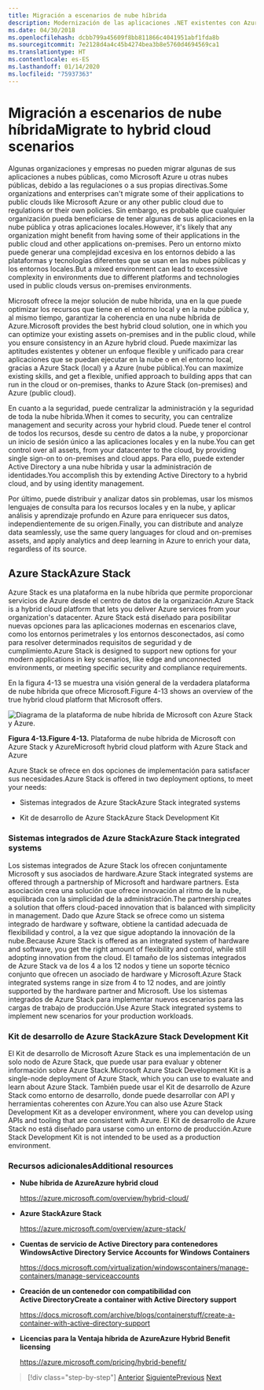 ```yaml
---
title: Migración a escenarios de nube híbrida
description: Modernización de las aplicaciones .NET existentes con Azure Clour y contenedores Windows | Migración a escenarios de nube híbrida
ms.date: 04/30/2018
ms.openlocfilehash: dcbb799a45609f8bb811866c4041951abf1fda8b
ms.sourcegitcommit: 7e2128d4a4c45b4274bea3b8e5760d4694569ca1
ms.translationtype: HT
ms.contentlocale: es-ES
ms.lasthandoff: 01/14/2020
ms.locfileid: "75937363"
---
```

# <a name="migrate-to-hybrid-cloud-scenarios"></a><span data-ttu-id="c1d99-103">Migración a escenarios de nube híbrida</span><span class="sxs-lookup"><span data-stu-id="c1d99-103">Migrate to hybrid cloud scenarios</span></span>

<span data-ttu-id="c1d99-104">Algunas organizaciones y empresas no pueden migrar algunas de sus aplicaciones a nubes públicas, como Microsoft Azure u otras nubes públicas, debido a las regulaciones o a sus propias directivas.</span><span class="sxs-lookup"><span data-stu-id="c1d99-104">Some organizations and enterprises can't migrate some of their applications to public clouds like Microsoft Azure or any other public cloud due to regulations or their own policies.</span></span> <span data-ttu-id="c1d99-105">Sin embargo, es probable que cualquier organización pueda beneficiarse de tener algunas de sus aplicaciones en la nube pública y otras aplicaciones locales.</span><span class="sxs-lookup"><span data-stu-id="c1d99-105">However, it's likely that any organization might benefit from having some of their applications in the public cloud and other applications on-premises.</span></span> <span data-ttu-id="c1d99-106">Pero un entorno mixto puede generar una complejidad excesiva en los entornos debido a las plataformas y tecnologías diferentes que se usan en las nubes públicas y los entornos locales.</span><span class="sxs-lookup"><span data-stu-id="c1d99-106">But a mixed environment can lead to excessive complexity in environments due to different platforms and technologies used in public clouds versus on-premises environments.</span></span>

<span data-ttu-id="c1d99-107">Microsoft ofrece la mejor solución de nube híbrida, una en la que puede optimizar los recursos que tiene en el entorno local y en la nube pública y, al mismo tiempo, garantizar la coherencia en una nube híbrida de Azure.</span><span class="sxs-lookup"><span data-stu-id="c1d99-107">Microsoft provides the best hybrid cloud solution, one in which you can optimize your existing assets on-premises and in the public cloud, while you ensure consistency in an Azure hybrid cloud.</span></span> <span data-ttu-id="c1d99-108">Puede maximizar las aptitudes existentes y obtener un enfoque flexible y unificado para crear aplicaciones que se puedan ejecutar en la nube o en el entorno local, gracias a Azure Stack (local) y a Azure (nube pública).</span><span class="sxs-lookup"><span data-stu-id="c1d99-108">You can maximize existing skills, and get a flexible, unified approach to building apps that can run in the cloud or on-premises, thanks to Azure Stack (on-premises) and Azure (public cloud).</span></span>

<span data-ttu-id="c1d99-109">En cuanto a la seguridad, puede centralizar la administración y la seguridad de toda la nube híbrida.</span><span class="sxs-lookup"><span data-stu-id="c1d99-109">When it comes to security, you can centralize management and security across your hybrid cloud.</span></span> <span data-ttu-id="c1d99-110">Puede tener el control de todos los recursos, desde su centro de datos a la nube, y proporcionar un inicio de sesión único a las aplicaciones locales y en la nube.</span><span class="sxs-lookup"><span data-stu-id="c1d99-110">You can get control over all assets, from your datacenter to the cloud, by providing single sign-on to on-premises and cloud apps.</span></span> <span data-ttu-id="c1d99-111">Para ello, puede extender Active Directory a una nube híbrida y usar la administración de identidades.</span><span class="sxs-lookup"><span data-stu-id="c1d99-111">You accomplish this by extending Active Directory to a hybrid cloud, and by using identity management.</span></span>

<span data-ttu-id="c1d99-112">Por último, puede distribuir y analizar datos sin problemas, usar los mismos lenguajes de consulta para los recursos locales y en la nube, y aplicar análisis y aprendizaje profundo en Azure para enriquecer sus datos, independientemente de su origen.</span><span class="sxs-lookup"><span data-stu-id="c1d99-112">Finally, you can distribute and analyze data seamlessly, use the same query languages for cloud and on-premises assets, and apply analytics and deep learning in Azure to enrich your data, regardless of its source.</span></span>

## <a name="azure-stack"></a><span data-ttu-id="c1d99-113">Azure Stack</span><span class="sxs-lookup"><span data-stu-id="c1d99-113">Azure Stack</span></span>

<span data-ttu-id="c1d99-114">Azure Stack es una plataforma en la nube híbrida que permite proporcionar servicios de Azure desde el centro de datos de la organización.</span><span class="sxs-lookup"><span data-stu-id="c1d99-114">Azure Stack is a hybrid cloud platform that lets you deliver Azure services from your organization's datacenter.</span></span> <span data-ttu-id="c1d99-115">Azure Stack está diseñado para posibilitar nuevas opciones para las aplicaciones modernas en escenarios clave, como los entornos perimetrales y los entornos desconectados, así como para resolver determinados requisitos de seguridad y de cumplimiento.</span><span class="sxs-lookup"><span data-stu-id="c1d99-115">Azure Stack is designed to support new options for your modern applications in key scenarios, like edge and unconnected environments, or meeting specific security and compliance requirements.</span></span>

<span data-ttu-id="c1d99-116">En la figura 4-13 se muestra una visión general de la verdadera plataforma de nube híbrida que ofrece Microsoft.</span><span class="sxs-lookup"><span data-stu-id="c1d99-116">Figure 4-13 shows an overview of the true hybrid cloud platform that Microsoft offers.</span></span>

![Diagrama de la plataforma de nube híbrida de Microsoft con Azure Stack y Azure.](./media/migrate-to-hybrid-cloud-scenarios/microsoft-hybrid-cloud-platform.png)

<span data-ttu-id="c1d99-118">**Figura 4-13.**</span><span class="sxs-lookup"><span data-stu-id="c1d99-118">**Figure 4-13.**</span></span> <span data-ttu-id="c1d99-119">Plataforma de nube híbrida de Microsoft con Azure Stack y Azure</span><span class="sxs-lookup"><span data-stu-id="c1d99-119">Microsoft hybrid cloud platform with Azure Stack and Azure</span></span>

<span data-ttu-id="c1d99-120">Azure Stack se ofrece en dos opciones de implementación para satisfacer sus necesidades.</span><span class="sxs-lookup"><span data-stu-id="c1d99-120">Azure Stack is offered in two deployment options, to meet your needs:</span></span>

- <span data-ttu-id="c1d99-121">Sistemas integrados de Azure Stack</span><span class="sxs-lookup"><span data-stu-id="c1d99-121">Azure Stack integrated systems</span></span>

- <span data-ttu-id="c1d99-122">Kit de desarrollo de Azure Stack</span><span class="sxs-lookup"><span data-stu-id="c1d99-122">Azure Stack Development Kit</span></span>

### <a name="azure-stack-integrated-systems"></a><span data-ttu-id="c1d99-123">Sistemas integrados de Azure Stack</span><span class="sxs-lookup"><span data-stu-id="c1d99-123">Azure Stack integrated systems</span></span>

<span data-ttu-id="c1d99-124">Los sistemas integrados de Azure Stack los ofrecen conjuntamente Microsoft y sus asociados de hardware.</span><span class="sxs-lookup"><span data-stu-id="c1d99-124">Azure Stack integrated systems are offered through a partnership of Microsoft and hardware partners.</span></span> <span data-ttu-id="c1d99-125">Esta asociación crea una solución que ofrece innovación al ritmo de la nube, equilibrada con la simplicidad de la administración.</span><span class="sxs-lookup"><span data-stu-id="c1d99-125">The partnership creates a solution that offers cloud-paced innovation that is balanced with simplicity in management.</span></span> <span data-ttu-id="c1d99-126">Dado que Azure Stack se ofrece como un sistema integrado de hardware y software, obtiene la cantidad adecuada de flexibilidad y control, a la vez que sigue adoptando la innovación de la nube.</span><span class="sxs-lookup"><span data-stu-id="c1d99-126">Because Azure Stack is offered as an integrated system of hardware and software, you get the right amount of flexibility and control, while still adopting innovation from the cloud.</span></span> <span data-ttu-id="c1d99-127">El tamaño de los sistemas integrados de Azure Stack va de los 4 a los 12 nodos y tiene un soporte técnico conjunto que ofrecen un asociado de hardware y Microsoft.</span><span class="sxs-lookup"><span data-stu-id="c1d99-127">Azure Stack integrated systems range in size from 4 to 12 nodes, and are jointly supported by the hardware partner and Microsoft.</span></span> <span data-ttu-id="c1d99-128">Use los sistemas integrados de Azure Stack para implementar nuevos escenarios para las cargas de trabajo de producción.</span><span class="sxs-lookup"><span data-stu-id="c1d99-128">Use Azure Stack integrated systems to implement new scenarios for your production workloads.</span></span>

### <a name="azure-stack-development-kit"></a><span data-ttu-id="c1d99-129">Kit de desarrollo de Azure Stack</span><span class="sxs-lookup"><span data-stu-id="c1d99-129">Azure Stack Development Kit</span></span>

<span data-ttu-id="c1d99-130">El Kit de desarrollo de Microsoft Azure Stack es una implementación de un solo nodo de Azure Stack, que puede usar para evaluar y obtener información sobre Azure Stack.</span><span class="sxs-lookup"><span data-stu-id="c1d99-130">Microsoft Azure Stack Development Kit is a single-node deployment of Azure Stack, which you can use to evaluate and learn about Azure Stack.</span></span> <span data-ttu-id="c1d99-131">También puede usar el Kit de desarrollo de Azure Stack como entorno de desarrollo, donde puede desarrollar con API y herramientas coherentes con Azure.</span><span class="sxs-lookup"><span data-stu-id="c1d99-131">You can also use Azure Stack Development Kit as a developer environment, where you can develop using APIs and tooling that are consistent with Azure.</span></span> <span data-ttu-id="c1d99-132">El Kit de desarrollo de Azure Stack no está diseñado para usarse como un entorno de producción.</span><span class="sxs-lookup"><span data-stu-id="c1d99-132">Azure Stack Development Kit is not intended to be used as a production environment.</span></span>

### <a name="additional-resources"></a><span data-ttu-id="c1d99-133">Recursos adicionales</span><span class="sxs-lookup"><span data-stu-id="c1d99-133">Additional resources</span></span>

- <span data-ttu-id="c1d99-134">**Nube híbrida de Azure**</span><span class="sxs-lookup"><span data-stu-id="c1d99-134">**Azure hybrid cloud**</span></span>

    <https://azure.microsoft.com/overview/hybrid-cloud/>

- <span data-ttu-id="c1d99-135">**Azure Stack**</span><span class="sxs-lookup"><span data-stu-id="c1d99-135">**Azure Stack**</span></span>

    <https://azure.microsoft.com/overview/azure-stack/>

- <span data-ttu-id="c1d99-136">**Cuentas de servicio de Active Directory para contenedores Windows**</span><span class="sxs-lookup"><span data-stu-id="c1d99-136">**Active Directory Service Accounts for Windows Containers**</span></span>

    <https://docs.microsoft.com/virtualization/windowscontainers/manage-containers/manage-serviceaccounts>

- <span data-ttu-id="c1d99-137">**Creación de un contenedor con compatibilidad con Active Directory**</span><span class="sxs-lookup"><span data-stu-id="c1d99-137">**Create a container with Active Directory support**</span></span>

    <https://docs.microsoft.com/archive/blogs/containerstuff/create-a-container-with-active-directory-support>

- <span data-ttu-id="c1d99-138">**Licencias para la Ventaja híbrida de Azure**</span><span class="sxs-lookup"><span data-stu-id="c1d99-138">**Azure Hybrid Benefit licensing**</span></span>

    <https://azure.microsoft.com/pricing/hybrid-benefit/>

>[!div class="step-by-step"]
><span data-ttu-id="c1d99-139">[Anterior](life-cycle-ci-cd-pipelines-devops-tools.md)
>[Siguiente](../walkthroughs-technical-get-started-overview.md)</span><span class="sxs-lookup"><span data-stu-id="c1d99-139">[Previous](life-cycle-ci-cd-pipelines-devops-tools.md)
[Next](../walkthroughs-technical-get-started-overview.md)</span></span>
